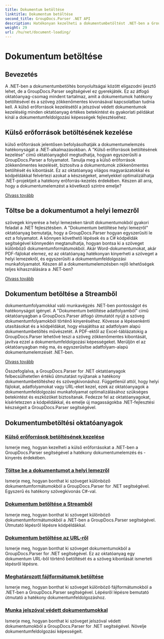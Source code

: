 ```yaml
---
title: Dokumentum betöltése
linktitle: Dokumentum betöltése
second_title: GroupDocs.Parser .NET API
description: Hatékonyan kezelheti a dokumentumbetöltést .NET-ben a GroupDocs.Parser segítségével. Tanuljon meg szöveget kivonni helyi lemezekről, adatfolyamokról, URL-ekről és egyebekről.
weight: 29
url: /hu/net/document-loading/
---
```


# Dokumentum betöltése

## Bevezetés

A .NET-ben a dokumentumbetöltés bonyolultságai között eligazodni ijesztő lehet, de a GroupDocs.Parser segítségével ez gyerekjáték. Ez az átfogó oktatóanyag-csomag mindent tartalmaz, amit a dokumentumok hatékony betöltésével és a szöveg zökkenőmentes kivonásával kapcsolatban tudnia kell. A külső erőforrások kezelésétől a jelszóval védett dokumentumok kezeléséig minden oktatóanyag értékes betekintést és gyakorlati példákat kínál a dokumentumfeldolgozási képességek fejlesztéséhez.

## Külső erőforrások betöltésének kezelése

külső erőforrások jelentősen befolyásolhatják a dokumentumelemzés hatékonyságát a .NET-alkalmazásokban. A "Külső erőforrások betöltésének kezelése" című oktatóanyagból megtudhatja, hogyan egyszerűsíti a GroupDocs.Parser a folyamatot. Tanulja meg a külső erőforrások zökkenőmentes kezelését, biztosítva a dokumentumok zökkenőmentes betöltését és kibontását. Ez az oktatóanyag világos magyarázatokkal és kódpéldákkal felvértezi azokat a készségeket, amelyekkel optimalizálhatja .NET-projektjeit a hatékony erőforrás-kezelés érdekében. Készen áll arra, hogy a dokumentumelemzést a következő szintre emelje?

[Olvass tovább](./handling-loading-of-external-resources/)

## Töltse be a dokumentumot a helyi lemezről

szövegek kinyerése a helyi lemezeken tárolt dokumentumokból gyakori feladat a .NET fejlesztésben. A "Dokumentum betöltése helyi lemezről" oktatóanyag bemutatja, hogy a GroupDocs.Parser hogyan egyszerűsíti le ezt a folyamatot. A könnyen követhető lépések és a C# kódpéldák segítségével könnyedén megtanulhatja, hogyan bontsa ki a szöveget különböző dokumentumformátumokból. Akár Word-dokumentumokat, akár PDF-fájlokat elemez, ez az oktatóanyag hatékonyan kinyerheti a szöveget a helyi lemezekről, és egyszerűsíti a dokumentumfeldolgozási munkafolyamatot. Készen áll a dokumentumelemzésben rejlő lehetőségek teljes kihasználására a .NET-ben?

[Olvass tovább](./load-document-from-local-disk/)

## Dokumentum betöltése a Streamből

dokumentumfolyamokkal való munkavégzés .NET-ben pontosságot és hatékonyságot igényel. A "Dokumentum betöltése adatfolyamból" című oktatóanyagban a GroupDocs.Parser átfogó útmutatót nyújt a szöveg dokumentumfolyamokból történő kinyeréséhez. Kövesse a lépésenkénti utasításokat és a kódpéldákat, hogy elsajátítsa az adatfolyam alapú dokumentumbetöltés művészetét. A PDF-ektől az Excel-táblázatokig a GroupDocs.Parser lehetővé teszi a szöveg zökkenőmentes kibontását, javítva ezzel a dokumentumfeldolgozási képességeket. Merüljön el az oktatóanyagban még ma, és egyszerűsítse adatfolyam-alapú dokumentumelemzését .NET-ben.

[Olvass tovább](./load-document-from-stream/)

Összefoglalva, a GroupDocs.Parser for .NET oktatóanyagok felbecsülhetetlen értékű útmutatást nyújtanak a hatékony dokumentumbetöltéshez és szövegkivonáshoz. Függetlenül attól, hogy helyi fájlokat, adatfolyamokat vagy URL-eket kezel, ezek az oktatóanyagok a dokumentumfeldolgozási munkafolyamat optimalizálásához szükséges betekintést és eszközöket biztosítanak. Fedezze fel az oktatóanyagokat, kísérletezzen a kódpéldákkal, és emelje új magasságokba .NET-fejlesztési készségeit a GroupDocs.Parser segítségével.

## Dokumentumbetöltési oktatóanyagok
### [Külső erőforrások betöltésének kezelése](./handling-loading-of-external-resources/)
Ismerje meg, hogyan kezelheti a külső erőforrásokat a .NET-ben a GroupDocs.Parser segítségével a hatékony dokumentumelemzés és -kinyerés érdekében.
### [Töltse be a dokumentumot a helyi lemezről](./load-document-from-local-disk/)
Ismerje meg, hogyan bonthat ki szöveget különböző dokumentumformátumokból a GroupDocs.Parser for .NET segítségével. Egyszerű és hatékony szövegkivonás C#-val.
### [Dokumentum betöltése a Streamből](./load-document-from-stream/)
Ismerje meg, hogyan bonthat ki szöveget különböző dokumentumformátumokból a .NET-ben a GroupDocs.Parser segítségével. Útmutató lépésről lépésre kódpéldákkal.
### [Dokumentum betöltése az URL-ről](./load-document-from-url/)
Ismerje meg, hogyan bonthat ki szöveget dokumentumokból a GroupDocs.Parser for .NET segítségével. Ez az oktatóanyag egy dokumentum URL-ből történő betöltését és a szöveg kibontását ismerteti lépésről lépésre.
### [Meghatározott fájlformátumok betöltése](./loading-specific-file-formats/)
Ismerje meg, hogyan bonthat ki szöveget különböző fájlformátumokból a .NET-ben a GroupDocs.Parser segítségével. Lépésről lépésre bemutató útmutató a hatékony dokumentumfeldolgozáshoz.
### [Munka jelszóval védett dokumentumokkal](./working-with-password-protected-documents/)
Ismerje meg, hogyan bonthat ki szöveget jelszóval védett dokumentumokból a GroupDocs.Parser for .NET segítségével. Növelje dokumentumfeldolgozási képességeit.